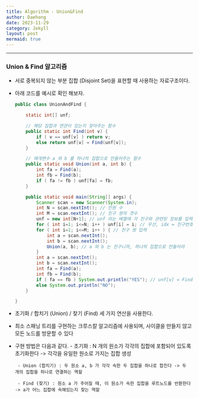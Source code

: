 ```yaml
---
title: Algorithm - Union&Find
author: Daehong
date: 2023-11-29
category: Jekyll
layout: post
mermaid: true
---
```


<hr>

### Union & Find 알고리즘

 - 서로 중복되지 않는 부분 집합 (Disjoint Set)을 표현할 때 사용하는 자료구조이다.
 
 - 아래 코드를 예시로 확인 해보자.
 
	```java
	public class UnionAndFind {

		static int[] unf;

		// 해당 집합과 연관이 있는지 찾아주는 함수
		public static int Find(int v) {
			if ( v == unf[v] ) return v;
			else return unf[v] = Find(unf[v]);
		}

		// 매개변수 a 와 b 를 하나의 집합으로 만들어주는 함수
		public static void Union(int a, int b) {
			int fa = Find(a);
			int fb = Find(b);
			if ( fa != fb ) unf[fa] = fb;
		}

		public static void main(String[] args) {
			Scanner scan = new Scanner(System.in);
			int N = scan.nextInt(); // 인원 수
			int M = scan.nextInt(); // 친구 쌍의 갯수
			unf = new int[N+1]; // unf 라는 배열에 각 친구와 관련된 정보를 입력 할 것이기 때문에, 인원수 만큼 배열을 만듦 ( 0은 안쓸거임 )
			for ( int i=1; i<=N; i++ ) unf[i] = i; // 우선, idx = 친구번호로 초기화
			for ( int i=1; i<=M; i++ ) { // 친구 쌍 입력
				int a = scan.nextInt();
				int b = scan.nextInt();
				Union(a, b); // a 와 b 는 친구니까, 하나의 집합으로 만들어라
			}
			int a = scan.nextInt();
			int b = scan.nextInt();
			int fa = Find(a);
			int fb = Find(b);
			if ( fa == fb ) System.out.println("YES"); // unf[v] = Find(unf[v]); 이기 때문에 가능.
			else System.out.println("NO");
		}

	}
	```

 - 초기화 / 합치기 (Union) / 찾기 (Find) 세 가지 연산을 사용한다.
 
 - 최소 스패닝 트리를 구현하는 크루스칼 알고리즘에 사용되며, 사이클을 만들지 않고 모든 노드를 방문할 수 있다

 - 구현 방법은 다음과 같다.
		- 초기화 : N 개의 원소가 각각의 집합에 포함되어 있도록 초기화한다 -> 각각을 유일한 원소로 가지는 집합 생성
		
		- Union (합치기) : 두 원소 a, b 가 각각 속한 두 집합을 하나로 합친다 -> 두 개의 집합을 하나로 연결하는 역할
		
		- Find (찾기) : 원소 a 가 주어질 때, 이 원소가 속한 집합을 루트노드를 반환한다 -> a가 어느 집합에 속해있는지 찾는 역할

<br>
<br>
<br>
<br>
<br>